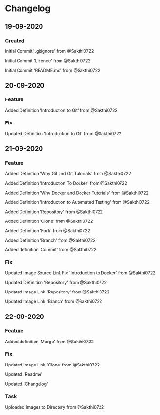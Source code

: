 # Changelog

## 19-09-2020

### Created

Initial Commit' .gitignore' from @Sakthi0722

Initial Commit 'Licence' from @Sakthi0722

Initial Commit 'README.md' from @Sakthi0722

## 20-09-2020

### Feature

Added Definition 'Introduction to Git' from @Sakthi0722

### Fix

Updated Definition 'Introduction to Git' from @Sakthi0722

## 21-09-2020

### Feature

Added Definition 'Why Git and Git Tutorials' from @Sakthi0722

Added Definition 'Introduction To Docker' from @Sakthi0722

Added Definition 'Why Docker and Docker Tutorials' from @Sakthi0722

Added Definition 'Introduction to Automated Testing' from @Sakthi0722

Added Definition 'Repository' from @Sakthi0722

Added Definition 'Clone' from @Sakthi0722

Added Definition 'Fork' from @Sakthi0722

Added Definition 'Branch' from @Sakthi0722

Added definition 'Commit' from @Sakthi0722
### Fix

Updated Image Source Link Fix 'Introduction to Docker' from @Sakthi0722

Updated Definition 'Repository' from @Sakthi0722

Updated Image Link 'Repository' from @Sakthi0722

Updated Image Link 'Branch' from @Sakthi0722

## 22-09-2020

### Feature

Added definition 'Merge' from @Sakthi0722

### Fix

Updated Image Link 'Clone' from @Sakthi0722

Updated 'Readme'

Updated 'Changelog'
### Task

Uploaded Images to Directory from @Sakthi0722